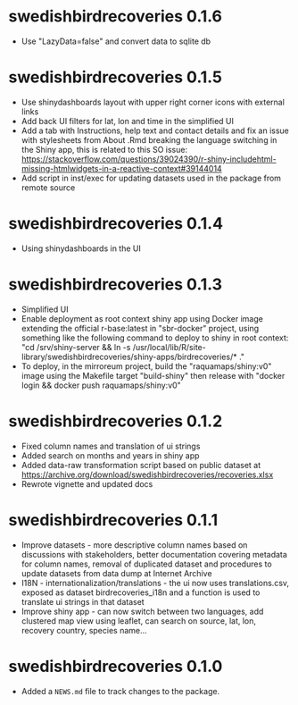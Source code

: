# swedishbirdrecoveries 0.1.6

* Use "LazyData=false" and convert data to sqlite db

# swedishbirdrecoveries 0.1.5

* Use shinydashboards layout with upper right corner icons with external links
* Add back UI filters for lat, lon and time in the simplified UI
* Add a tab with Instructions, help text and contact details and fix an issue with stylesheets from About .Rmd breaking the language switching in the Shiny app, this is related to this SO issue: https://stackoverflow.com/questions/39024390/r-shiny-includehtml-missing-htmlwidgets-in-a-reactive-context#39144014
* Add script in inst/exec for updating datasets used in the package from remote source

# swedishbirdrecoveries 0.1.4

* Using shinydashboards in the UI

# swedishbirdrecoveries 0.1.3

* Simplified UI
* Enable deployment as root context shiny app using Docker image extending the official r-base:latest in "sbr-docker" project, using something like the following command to deploy to shiny in root context: "cd /srv/shiny-server && ln -s /usr/local/lib/R/site-library/swedishbirdrecoveries/shiny-apps/birdrecoveries/* ."
* To deploy, in the mirroreum project, build the "raquamaps/shiny:v0" image using the Makefile target "build-shiny" then release with "docker login && docker push raquamaps/shiny:v0"

# swedishbirdrecoveries 0.1.2

* Fixed column names and translation of ui strings
* Added search on months and years in shiny app
* Added data-raw transformation script based on public dataset at https://archive.org/download/swedishbirdrecoveries/recoveries.xlsx
* Rewrote vignette and updated docs

# swedishbirdrecoveries 0.1.1

* Improve datasets - more descriptive column names based on discussions with stakeholders, better documentation covering metadata for column names, removal of duplicated dataset and procedures to update datasets from data dump at Internet Archive
* I18N - internationalization/translations - the ui now uses translations.csv, exposed as dataset birdrecoveries_i18n and a function is used to translate ui strings in that dataset
* Improve shiny app - can now switch between two languages, add clustered map view using leaflet, can search on source, lat, lon, recovery country, species name...

# swedishbirdrecoveries 0.1.0

* Added a `NEWS.md` file to track changes to the package.
